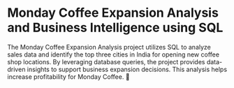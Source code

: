 # Monday Coffee Expansion Analysis and Business Intelligence using SQL

The Monday Coffee Expansion Analysis project utilizes SQL to analyze sales data and identify the top three cities in India for opening new coffee shop locations. By leveraging database queries, the project provides data-driven insights to support business expansion decisions. This analysis helps increase profitability for Monday Coffee. 🚀

